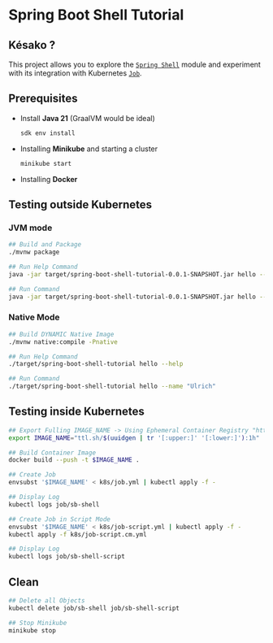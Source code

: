 # Spring Boot Shell Tutorial

## Késako ?
This project allows you to explore the [`Spring Shell`][spring-shell-ref] module and experiment with its integration with Kubernetes [`Job`][k8s-job-doc].

## Prerequisites
- Install **Java 21** (GraalVM would be ideal)
  ```bash
  sdk env install
  ```
- Installing **Minikube** and starting a cluster
  ```bash
  minikube start
  ```
- Installing **Docker**

## Testing outside Kubernetes

### JVM mode

```bash
## Build and Package
./mvnw package 

## Run Help Command
java -jar target/spring-boot-shell-tutorial-0.0.1-SNAPSHOT.jar hello --help

## Run Command
java -jar target/spring-boot-shell-tutorial-0.0.1-SNAPSHOT.jar hello --name "Ulrich"
```
### Native Mode

```bash
## Build DYNAMIC Native Image
./mvnw native:compile -Pnative

## Run Help Command
./target/spring-boot-shell-tutorial hello --help

## Run Command
./target/spring-boot-shell-tutorial hello --name "Ulrich"
```

## Testing inside Kubernetes

```bash
## Export Fulling IMAGE_NAME -> Using Ephemeral Container Registry "https://ttl.sh"
export IMAGE_NAME="ttl.sh/$(uuidgen | tr '[:upper:]' '[:lower:]'):1h"

## Build Container Image
docker build --push -t $IMAGE_NAME .

## Create Job
envsubst '$IMAGE_NAME' < k8s/job.yml | kubectl apply -f -

## Display Log
kubectl logs job/sb-shell

## Create Job in Script Mode
envsubst '$IMAGE_NAME' < k8s/job-script.yml | kubectl apply -f -
kubectl apply -f k8s/job-script.cm.yml

## Display Log
kubectl logs job/sb-shell-script
```

## Clean

```bash
## Delete all Objects
kubectl delete job/sb-shell job/sb-shell-script

## Stop Minikube
minikube stop
```

<!-- Links -->
[spring-shell-ref]: https://docs.spring.io/spring-shell/reference/
[k8s-job-doc]: https://kubernetes.io/docs/concepts/workloads/controllers/job/